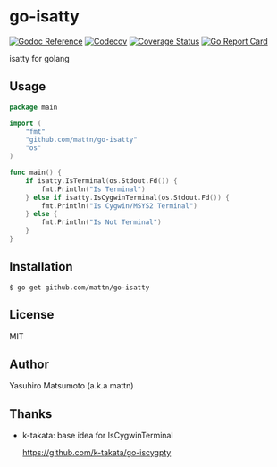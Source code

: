 # go-isatty

[![Godoc Reference](https://godoc.org/github.com/mattn/go-isatty?status.svg)](http://godoc.org/github.com/mattn/go-isatty)
[![Codecov](https://codecov.io/gh/mattn/go-isatty/branch/master/graph/badge.svg)](https://codecov.io/gh/mattn/go-isatty)
[![Coverage Status](https://coveralls.io/repos/github/mattn/go-isatty/badge.svg?branch=master)](https://coveralls.io/github/mattn/go-isatty?branch=master)
[![Go Report Card](https://goreportcard.com/badge/mattn/go-isatty)](https://goreportcard.com/report/mattn/go-isatty)

isatty for golang

## Usage

```go
package main

import (
    "fmt"
    "github.com/mattn/go-isatty"
    "os"
)

func main() {
    if isatty.IsTerminal(os.Stdout.Fd()) {
        fmt.Println("Is Terminal")
    } else if isatty.IsCygwinTerminal(os.Stdout.Fd()) {
        fmt.Println("Is Cygwin/MSYS2 Terminal")
    } else {
        fmt.Println("Is Not Terminal")
    }
}
```

## Installation

```
$ go get github.com/mattn/go-isatty
```

## License

MIT

## Author

Yasuhiro Matsumoto (a.k.a mattn)

## Thanks

* k-takata: base idea for IsCygwinTerminal

    https://github.com/k-takata/go-iscygpty
